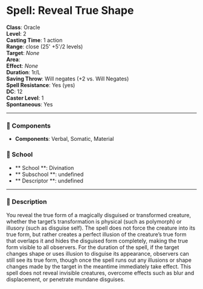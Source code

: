 
# Spell: Reveal True Shape
**Class**: Oracle  
**Level**: 2  
**Casting Time**: 1 action  
**Range**: close (25' +5'/2 levels)  
**Target**: _None_  
**Area**:   
**Effect**: _None_  
**Duration**: 1r/L  
**Saving Throw**: Will negates (+2 vs. Will Negates)  
**Spell Resistance**: Yes (yes)  
**DC**: 12  
**Caster Level**: 1  
**Spontaneous**: Yes

---

### 🔮 Components
- **Components**: Verbal, Somatic, Material

### 🏫 School
- ** School **: Divination
- ** Subschool **: undefined
- ** Descriptor **: undefined
---

### 📜 Description
You reveal the true form of a magically disguised or transformed creature, whether the target’s transformation is physical (such as polymorph) or illusory (such as disguise self). The spell does not force the creature into its true form, but rather creates a perfect illusion of the creature’s true form that overlaps it and hides the disguised form completely, making the true form visible to all observers. For the duration of the spell, if the target changes shape or uses illusion to disguise its appearance, observers can still see its true form, though once the spell runs out any illusions or shape changes made by the target in the meantime immediately take effect. This spell does not reveal invisible creatures, overcome effects such as blur and displacement, or penetrate mundane disguises.
